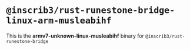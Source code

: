 # `@inscrib3/rust-runestone-bridge-linux-arm-musleabihf`

This is the **armv7-unknown-linux-musleabihf** binary for `@inscrib3/rust-runestone-bridge`
